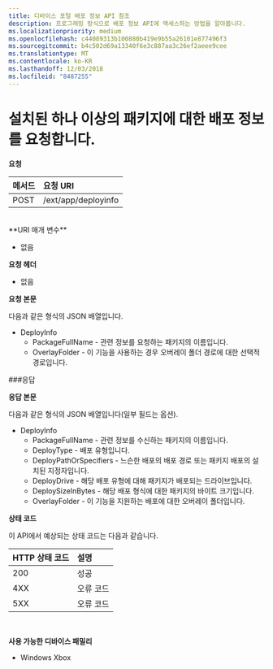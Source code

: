 ```yaml
---
title: 디바이스 포털 배포 정보 API 참조
description: 프로그래밍 방식으로 배포 정보 API에 액세스하는 방법을 알아봅니다.
ms.localizationpriority: medium
ms.openlocfilehash: c44089313b100880b419e9b55a26101e877496f3
ms.sourcegitcommit: b4c502d69a13340f6e3c887aa3c26ef2aeee9cee
ms.translationtype: MT
ms.contentlocale: ko-KR
ms.lasthandoff: 12/03/2018
ms.locfileid: "8487255"
---
```

# <a name="requests-deployment-information-for-one-or-more-installed-packages"></a>설치된 하나 이상의 패키지에 대한 배포 정보를 요청합니다.

**요청**

메서드      | 요청 URI
:------     | :------
POST | /ext/app/deployinfo
<br />
**URI 매개 변수**

 - 없음

**요청 헤더**

- 없음

**요청 본문**

다음과 같은 형식의 JSON 배열입니다.

* DeployInfo
  * PackageFullName - 관련 정보를 요청하는 패키지의 이름입니다.
  * OverlayFolder - 이 기능을 사용하는 경우 오버레이 폴더 경로에 대한 선택적 경로입니다.

###<a name="response"></a>응답

**응답 본문**

다음과 같은 형식의 JSON 배열입니다(일부 필드는 옵션).

* DeployInfo
  * PackageFullName - 관련 정보를 수신하는 패키지의 이름입니다.
  * DeployType - 배포 유형입니다.
  * DeployPathOrSpecifiers - 느슨한 배포의 배포 경로 또는 패키지 배포의 설치된 지정자입니다.
  * DeployDrive - 해당 배포 유형에 대해 패키지가 배포되는 드라이브입니다.
  * DeploySizeInBytes - 해당 배포 형식에 대한 패키지의 바이트 크기입니다.
  * OverlayFolder - 이 기능을 지원하는 배포에 대한 오버레이 폴더입니다.

**상태 코드**

이 API에서 예상되는 상태 코드는 다음과 같습니다.

HTTP 상태 코드      | 설명
:------     | :-----
200 | 성공
4XX | 오류 코드
5XX | 오류 코드
<br />

**사용 가능한 디바이스 패밀리**

* Windows Xbox